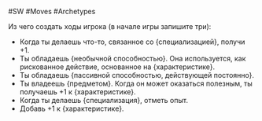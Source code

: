 #SW  #Moves #Archetypes 

Из чего создать ходы игрока (в начале игры запишите три):
-  Когда ты делаешь что-то, связанное со {специализацией},  получи +1.  
-  Ты обладаешь {необычной способностью}. Она используется,  как рискованное действие, основанное на {характеристике}.  
-  Ты обладаешь {пассивной способностью, действующей  постоянно}.  
-  Ты владеешь {предметом}. Когда он может оказаться  полезным, ты получаешь +1 к {характеристике}.  
-  Когда ты делаешь {специализация}, отметь опыт.  
-  Добавь +1 к {характеристике}. 